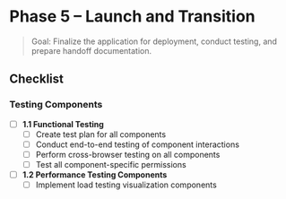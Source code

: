 # Phase 5 – Launch and Transition

> Goal: Finalize the application for deployment, conduct testing, and prepare handoff documentation.

## Checklist

### Testing Components
- [ ] **1.1 Functional Testing**
    - [ ] Create test plan for all components
    - [ ] Conduct end-to-end testing of component interactions
    - [ ] Perform cross-browser testing on all components
    - [ ] Test all component-specific permissions

- [ ] **1.2 Performance Testing Components**
    - [ ] Implement load testing visualization components
